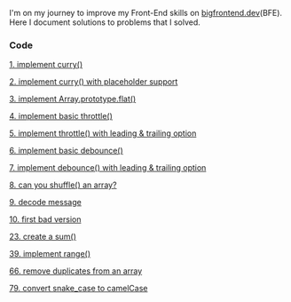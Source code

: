 I'm on my journey to improve my Front-End skills on [bigfrontend.dev](https://bigfrontend.dev)(BFE).<br>
Here I document solutions to problems that I solved.

### Code

[1. implement curry()](/Code/1.implement-curry.md)

[2. implement curry() with placeholder support](/Code/2.implement-curry-with-placeholder-support.md)

[3. implement Array.prototype.flat()](/Code/3.implement-Array.prototype.flat.md)

[4. implement basic throttle()](/Code/4.implement-basic-throttle.md)

[5. implement throttle() with leading & trailing option](/Code/5.implement-throttle-with-leading-and-trailing-option.md)

[6. implement basic debounce()](/Code/6.implement-basic-debounce.md)

[7. implement debounce() with leading & trailing option](/Code/7.implement-debounce-with-leading-and-trailing-option.md)

[8. can you shuffle() an array?](/Code/8.can-you-shuffle-an-array.md)

[9. decode message](/Code/9.decode-message.md)

[10. first bad version](/Code/10.first-bad-version.md)

[23. create a sum()](/Code/23.create-a-sum.md)

[39. implement range()](/Code/39.implement-range.md)

[66. remove duplicates from an array](/Code/66.remove-duplicates-from-an-array.md)

[79. convert snake_case to camelCase](/Code/79.convert-snake_case-to-camelCase.md)
